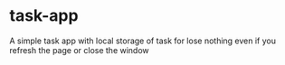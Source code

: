 # task-app
A simple task app with local storage of task for lose nothing even if you refresh the page or close the window
